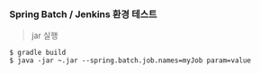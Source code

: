 
### Spring Batch / Jenkins 환경 테스트

> jar 실행

```
$ gradle build
$ java -jar ~.jar --spring.batch.job.names=myJob param=value
```